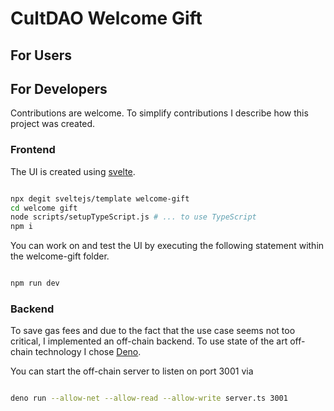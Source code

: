 # CultDAO Welcome Gift

## For Users

## For Developers
Contributions are welcome. To simplify contributions I describe how this project was created.  

### Frontend
The UI is created using [svelte](https://svelte.dev/docs).

```sh

npx degit sveltejs/template welcome-gift
cd welcome gift
node scripts/setupTypeScript.js # ... to use TypeScript
npm i 

```

You can work on and test the UI by executing the following statement within the welcome-gift folder.

```sh

npm run dev

```

### Backend
To save gas fees and due to the fact that the use case seems not too critical, I implemented an off-chain backend. To use state of the art off-chain technology I chose [Deno](https://deno.land).

You can start the off-chain server to listen on port 3001 via

```sh

deno run --allow-net --allow-read --allow-write server.ts 3001

```